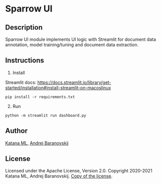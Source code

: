 # Sparrow UI

## Description

Sparrow UI module implements UI logic with Streamlit for document data annotation, model training/tuning and document data extraction.

## Instructions

1. Install

Streamlit docs:
https://docs.streamlit.io/library/get-started/installation#install-streamlit-on-macoslinux

```
pip install -r requirements.txt
```

2. Run

```
python -m streamlit run dashboard.py
```

## Author

[Katana ML](https://katanaml.io), [Andrej Baranovskij](https://github.com/abaranovskis-redsamurai)

## License

Licensed under the Apache License, Version 2.0. Copyright 2020-2021 Katana ML, Andrej Baranovskij. [Copy of the license](https://github.com/katanaml/sparrow/blob/main/LICENSE).
